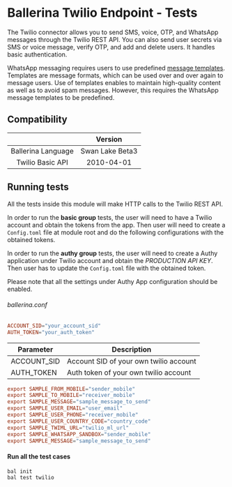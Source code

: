 # Ballerina Twilio Endpoint - Tests

The Twilio connector allows you to send SMS, voice, OTP, and WhatsApp messages through the Twilio REST API. You can also send user secrets via SMS or voice message, verify OTP, and add and delete users. It handles basic authentication.

WhatsApp messaging requires users to use predefined [message templates](https://www.twilio.com/docs/sms/whatsapp/tutorial/send-whatsapp-notification-messages-templates). Templates are message formats, which can be used over and over again to message users. Use of templates enables to maintain high-quality content as well as to avoid spam messages. However, this requires the WhatsApp message templates to be predefined.

## Compatibility

|                          |    Version         |
|:------------------------:|:------------------:|
| Ballerina Language       | Swan Lake Beta3    |
| Twilio Basic API         | 2010-04-01         |

## Running tests

All the tests inside this module will make HTTP calls to the Twilio REST API.

In order to run the **basic group** tests, the user will need to have a Twilio account and obtain the tokens from the app.
Then user will need to create a `Config.toml` file at module root and do the following configurations with the obtained tokens.

In order to run the **authy group** tests, the user will need to create a Authy application under Twilio account and obtain the _PRODUCTION API KEY_. Then user has to update the `Config.toml` file with the obtained token.

Please note that all the settings under Authy App configuration should be enabled.

###### ballerina.conf

```ballerina.conf
ACCOUNT_SID="your_account_sid"
AUTH_TOKEN="your_auth_token"
```

| Parameter       | Description                                                                                  |
| --------------- | -------------------------------------------------------------------------------------------- |
| ACCOUNT_SID     | Account SID of your own twilio account                                                       |
| AUTH_TOKEN      | Auth token of your own twilio account                                                        |

```Config.toml
export SAMPLE_FROM_MOBILE="sender_mobile"
export SAMPLE_TO_MOBILE="receiver_mobile"
export SAMPLE_MESSAGE="sample_message_to_send"
export SAMPLE_USER_EMAIL="user_email"
export SAMPLE_USER_PHONE="receiver_mobile"
export SAMPLE_USER_COUNTRY_CODE="country_code"
export SAMPLE_TWIML_URL="twilio_ml_url"
export SAMPLE_WHATSAPP_SANDBOX="sender_mobile"
export SAMPLE_MESSAGE="sample_message_to_send"
```

#### Run all the test cases

```sh
bal init
bal test twilio 
```
